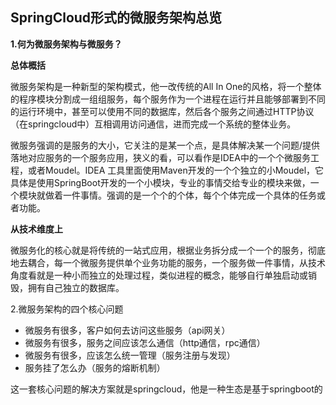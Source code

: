 ## SpringCloud形式的微服务架构总览

**1.何为微服务架构与微服务？**

**总体概括**

微服务架构是一种新型的架构模式，他一改传统的All In One的风格，将一个整体的程序模块分割成一组组服务，每个服务作为一个进程在运行并且能够部署到不同的运行环境中，甚至可以使用不同的数据库，然后各个服务之间通过HTTP协议（在springcloud中）互相调用访问通信，进而完成一个系统的整体业务。

微服务强调的是服务的大小，它关注的是某一个点，是具体解决某一个问题/提供落地对应服务的一个服务应用，狭义的看，可以看作是IDEA中的一个个微服务工程，或者Moudel。IDEA 工具里面使用Maven开发的一个个独立的小Moudel，它具体是使用SpringBoot开发的一个小模块，专业的事情交给专业的模块来做，一个模块就做着一件事情。强调的是一个个的个体，每个个体完成一个具体的任务或者功能。

**从技术维度上**

微服务化的核心就是将传统的一站式应用，根据业务拆分成一个一个的服务，彻底地去耦合，每一个微服务提供单个业务功能的服务，一个服务做一件事情，从技术角度看就是一种小而独立的处理过程，类似进程的概念，能够自行单独启动或销毁，拥有自己独立的数据库。

2.微服务架构的四个核心问题

* 微服务有很多，客户如何去访问这些服务（api网关）
* 微服务有很多，服务之间应该怎么通信（http通信，rpc通信）
* 微服务有很多，应该怎么统一管理（服务注册与发现）
* 服务挂了怎么办（服务的熔断机制）

这一套核心问题的解决方案就是springcloud，他是一种生态是基于springboot的
